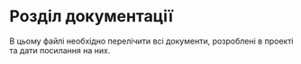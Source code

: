 # Розділ документації

В цьому файлі необхідно перелічити всі документи, розроблені в проекті та дати посилання на них.